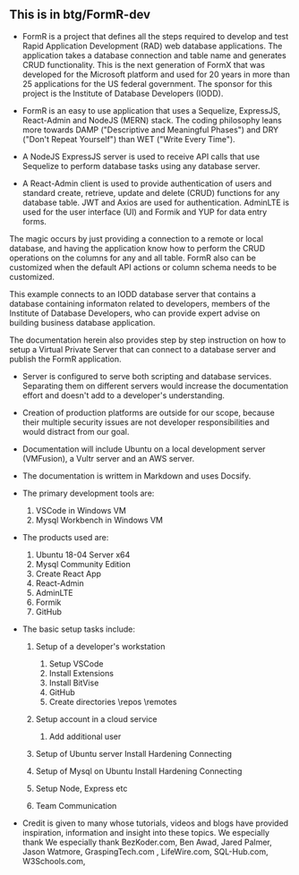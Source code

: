 ## This is in btg/FormR-dev

- FormR is a project that defines all the steps required to develop and test Rapid Application Development (RAD) web database applications. The application takes a database connection and table name and generates CRUD functionality. This is the next generation of FormX that was developed for the Microsoft platform and used for 20 years in more than 25 applications for the US federal government. The sponsor for this project is the Institute of Database Developers (IODD). 

- FormR is an easy to use application that uses a Sequelize, ExpressJS, React-Admin and NodeJS (MERN) stack. The coding philosophy leans more towards DAMP ("Descriptive and Meaningful Phases") and DRY ("Don't Repeat Yourself") than  WET ("Write Every Time").

- A NodeJS ExpressJS server is used to receive API calls that use Sequelize to perform database tasks using any database server.  

- A React-Admin client is used to provide authentication of  users and standard create, retrieve, update and delete (CRUD) functions for any database table. JWT and Axios are used for authentication. AdminLTE is used for the user interface (UI) and Formik and YUP for data entry forms.




The magic occurs by just providing a connection to a remote or local database, and having the
application know how to perform the CRUD operations on the columns for any and all table. 
FormR also can be customized when the default API actions or column schema needs to be customized.

This example connects to an IODD database server that contains a database containing informaton 
related to developers, members of the Institute of Database Developers, who can provide expert 
advise on building business database application.

The documentation herein also provides step by step instruction on how to setup a Virtual Private 
Server that can connect to a database server and publish the FormR application.  

- Server is configured to serve both scripting and database services. Separating them on different servers would increase the documentation effort and doesn't add to a developer's understanding.
- Creation of production platforms are outside for our scope, because their multiple security issues are not developer responsibilities and would distract from our goal. 
- Documentation will include Ubuntu on a local development server (VMFusion), a Vultr server and an AWS server.
- The documentation is writtem in Markdown and uses Docsify.
- The primary development tools are:
    1. VSCode in Windows VM
    2. Mysql Workbench in Windows VM
- The products used are:
    1. Ubuntu 18-04 Server x64
    2. Mysql Community Edition
    3. Create React App
    4. React-Admin
    5. AdminLTE
    6. Formik
    7. GitHub
- The basic setup tasks include:
    1. Setup of a developer's workstation
        1. Setup VSCode
        2. Install Extensions
        3. Install BitVise
        4. GitHub
        5. Create directories  \repos \remotes
    
    2. Setup account in a cloud service
        1. Add additional user

    3. Setup of Ubuntu server
        Install
        Hardening
        Connecting

    4. Setup of Mysql on Ubuntu
        Install
        Hardening
        Connecting

    5. Setup Node, Express etc

    5. Team Communication

- Credit is given to many whose tutorials, videos and blogs have provided inspiration, information and insight into these topics. We especially thank  We especially thank BezKoder.com, Ben Awad, Jared Palmer, Jason Watmore, 
GraspingTech.com , LifeWire.com, SQL-Hub.com, W3Schools.com,
